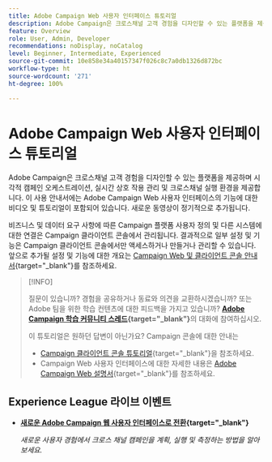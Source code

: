 ```yaml
---
title: Adobe Campaign Web 사용자 인터페이스 튜토리얼
description: Adobe Campaign은 크로스채널 고객 경험을 디자인할 수 있는 플랫폼을 제공하며 시각적 캠페인 오케스트레이션, 실시간 상호 작용 관리 및 크로스채널 실행 환경을 제공합니다. 이 사용 안내서에는 Adobe Campaign Web 사용자 인터페이스의 기능에 대한 비디오 및 튜토리얼이 포함되어 있습니다.
feature: Overview
role: User, Admin, Developer
recommendations: noDisplay, noCatalog
level: Beginner, Intermediate, Experienced
source-git-commit: 10e858e34a40157347f026c8c7a0db1326d872bc
workflow-type: ht
source-wordcount: '271'
ht-degree: 100%

---
```


# Adobe Campaign Web 사용자 인터페이스 튜토리얼

Adobe Campaign은 크로스채널 고객 경험을 디자인할 수 있는 플랫폼을 제공하며 시각적 캠페인 오케스트레이션, 실시간 상호 작용 관리 및 크로스채널 실행 환경을 제공합니다. 이 사용 안내서에는 Adobe Campaign Web 사용자 인터페이스의 기능에 대한 비디오 및 튜토리얼이 포함되어 있습니다. 새로운 동영상이 정기적으로 추가됩니다.

비즈니스 및 데이터 요구 사항에 따른 Campaign 플랫폼 사용자 정의 및 다른 시스템에 대한 연결은 Campaign 클라이언트 콘솔에서 관리됩니다. 결과적으로 일부 설정 및 기능은 Campaign 클라이언트 콘솔에서만 액세스하거나 만들거나 관리할 수 있습니다. 앞으로 추가될 설정 및 기능에 대한 개요는 [Campaign Web 및 클라이언트 콘솔 안내서](https://experienceleague.adobe.com/docs/campaign-web/v8/start/capability-matrix.html?lang=ko){target="_blank"}를 참조하세요.

>[!INFO]
> 
> 질문이 있습니까? 경험을 공유하거나 동료와 의견을 교환하시겠습니까? 또는 Adobe 팀을 위한 학습 컨텐츠에 대한 피드백을 가지고 있습니까? **[Adobe Campaign 학습 커뮤니티 스레드](https://experienceleaguecommunities.adobe.com:443/t5/adobe-campaign-classic/join-the-discussion-on-adobe-campaign-learning/td-p/419096){target="_blank"}**&#x200B;의 대화에 참여하십시오.
>
>
> 이 튜토리얼은 원하던 답변이 아닌가요?
> Campaign 콘솔에 대한 안내는
> * [Campaign 클라이언트 콘솔 튜토리얼](https://experienceleague.adobe.com/docs/campaign-learn/tutorials/overview.html?lang=ko){target="_blank"}을 참조하세요.
> * Campaign Web 사용자 인터페이스에 대한 자세한 내용은 [Adobe Campaign Web 설명서](https://experienceleague.adobe.com/docs/campaign-web/v8/campaign-web-home.html?lang=ko){target="_blank"}를 참조하세요.

<div id="recs-overview-body-1"></div>
<div id="recs-overview-body-2"></div>
<div id="recs-overview-body-3"></div>
<div id="recs-overview-body-4"></div>
<div id="recs-overview-body-5"></div>
<div id="recs-overview-body-6"></div>

<div id="staff-picks-section">
</div>

## Experience League 라이브 이벤트

* **[새로운 Adobe Campaign 웹 사용자 인터페이스로 전환](https://experienceleague.adobe.com/docs/events/experience-league-live-recordings/episodes/exl-live-episode-02-29-24.html?lang=ko){target="_blank"}**

  *새로운 사용자 경험에서 크로스 채널 캠페인을 계획, 실행 및 측정하는 방법을 알아보세요.*

